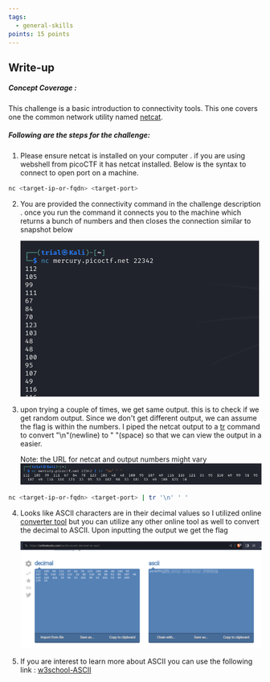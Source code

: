 ```yaml
---
tags:
  - general-skills
points: 15 points
---
```

## Write-up
##### Concept Coverage :
This challenge is a basic introduction to connectivity tools. This one covers one the common network utility named [netcat](https://www.geeksforgeeks.org/introduction-to-netcat/).

##### Following are the steps for the challenge: 
1. Please ensure netcat is installed on your computer . if you are using webshell from picoCTF it has netcat installed. Below is the syntax to connect to open port on a machine.
   
```bash
nc <target-ip-or-fqdn> <target-port>
```

2. You are provided the connectivity command in the challenge description . once you run the command it connects you to the machine which returns a bunch of numbers and then closes the connection similar to snapshot below
   
   ![netcat-output](../assets/nice-netcat/netcat-output.png) 

3. upon trying a couple of times, we get same output. this is to check if we get random output. Since we don't get different output, we can assume the flag is within the numbers. I piped the netcat output to a [tr](https://www.geeksforgeeks.org/tr-command-in-unix-linux-with-examples/) command to convert "\\n"(newline) to " "(space) so that we can view the output in a easier. 
   
   Note: the URL for netcat and output numbers might vary
   ![netcat-tr](../assets/nice-netcat/netcat-tr.png)
   
```bash
nc <target-ip-or-fqdn> <target-port> | tr '\n' ' '
```

 4. Looks like ASCII characters are in their decimal values so I utilized online [converter tool](https://onlinetools.com/ascii/convert-decimal-to-ascii) but you can utilize any other online tool as well to convert the decimal to ASCII. Upon inputting the output we get the flag

    ![decimal-to-ascii](../assets/nice-netcat/decimal-to-ascii.png)

5. If you are interest to learn more about ASCII you can use the following link : [w3school-ASCII](https://www.w3schools.com/charsets/ref_html_ascii.asp)
